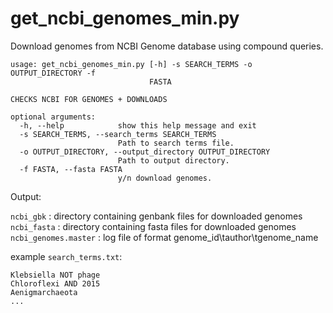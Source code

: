 # get_ncbi_genomes_min.py
Download genomes from NCBI Genome database using compound queries.

```
usage: get_ncbi_genomes_min.py [-h] -s SEARCH_TERMS -o OUTPUT_DIRECTORY -f
                               FASTA

CHECKS NCBI FOR GENOMES + DOWNLOADS

optional arguments:
  -h, --help            show this help message and exit
  -s SEARCH_TERMS, --search_terms SEARCH_TERMS
                        Path to search terms file.
  -o OUTPUT_DIRECTORY, --output_directory OUTPUT_DIRECTORY
                        Path to output directory.
  -f FASTA, --fasta FASTA
                        y/n download genomes.
```

Output:

`ncbi_gbk` : directory containing genbank files for downloaded genomes <br>
`ncbi_fasta` : directory containing fasta files for downloaded genomes <br>
`ncbi_genomes.master` : log file of format genome_id\tauthor\tgenome_name <br>

example `search_terms.txt`:

```
Klebsiella NOT phage
Chloroflexi AND 2015
Aenigmarchaeota
...
```
